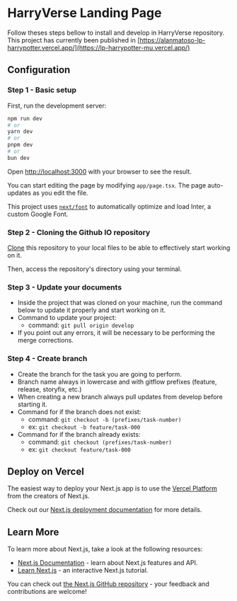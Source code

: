 # HarryVerse Landing Page

Follow theses steps bellow to install and develop in HarryVerse repository. 
This project has currently been published in [https://alanmatoso-lp-harrypotter.vercel.app/](https://lp-harrypotter-mu.vercel.app/)

## Configuration

### Step 1 - Basic setup

First, run the development server:

```bash
npm run dev
# or
yarn dev
# or
pnpm dev
# or
bun dev
```

Open [http://localhost:3000](http://localhost:3000) with your browser to see the result.

You can start editing the page by modifying `app/page.tsx`. The page auto-updates as you edit the file.

This project uses [`next/font`](https://nextjs.org/docs/basic-features/font-optimization) to automatically optimize and load Inter, a custom Google Font.

### Step 2 - Cloning the Github IO repository

[Clone](https://github.com/alanmatoso/alanmatoso.lp.harrypotter.git) this repository to your local files to be able to effectively start working on it.

Then, access the repository's directory using your terminal.

### Step 3 - Update your documents

- Inside the project that was cloned on your machine, run the command below to update it properly and start working on it.
- Command to update your project:
  - command: `git pull origin develop`
- If you point out any errors, it will be necessary to be performing the merge corrections.

### Step 4 - Create branch

- Create the branch for the task you are going to perform.
- Branch name always in lowercase and with gitflow prefixes (feature, release, storyfix, etc.)
- When creating a new branch always pull updates from develop before starting it.
- Command for if the branch does not exist:
  - command: `git checkout -b (prefixes/task-number)`
  - ex: `git checkout -b feature/task-000`
- Command for if the branch already exists:
  - command: `git checkout (prefixes/task-number)`
  - ex: `git checkout feature/task-000`

## Deploy on Vercel

The easiest way to deploy your Next.js app is to use the [Vercel Platform](https://vercel.com/new?utm_medium=default-template&filter=next.js&utm_source=create-next-app&utm_campaign=create-next-app-readme) from the creators of Next.js.

Check out our [Next.js deployment documentation](https://nextjs.org/docs/deployment) for more details.

## Learn More

To learn more about Next.js, take a look at the following resources:

- [Next.js Documentation](https://nextjs.org/docs) - learn about Next.js features and API.
- [Learn Next.js](https://nextjs.org/learn) - an interactive Next.js tutorial.

You can check out [the Next.js GitHub repository](https://github.com/vercel/next.js/) - your feedback and contributions are welcome!

